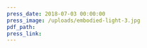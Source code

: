 ```yaml
---
press_date: 2018-07-03 00:00:00
press_image: /uploads/embodied-light-3.jpg
pdf_path:
press_link:
---
```

